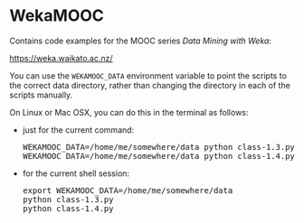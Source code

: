WekaMOOC
========

Contains code examples for the MOOC series *Data Mining with Weka*:

https://weka.waikato.ac.nz/

You can use the `WEKAMOOC_DATA` environment variable to point the
scripts to the correct data directory, rather than changing the
directory in each of the scripts manually. 

On Linux or Mac OSX, you can do this in the terminal as follows:

* just for the current command:

  <pre>
  WEKAMOOC_DATA=/home/me/somewhere/data python class-1.3.py
  WEKAMOOC_DATA=/home/me/somewhere/data python class-1.4.py
  </pre>

* for the current shell session:

  <pre>
  export WEKAMOOC_DATA=/home/me/somewhere/data
  python class-1.3.py
  python class-1.4.py
  </pre>

